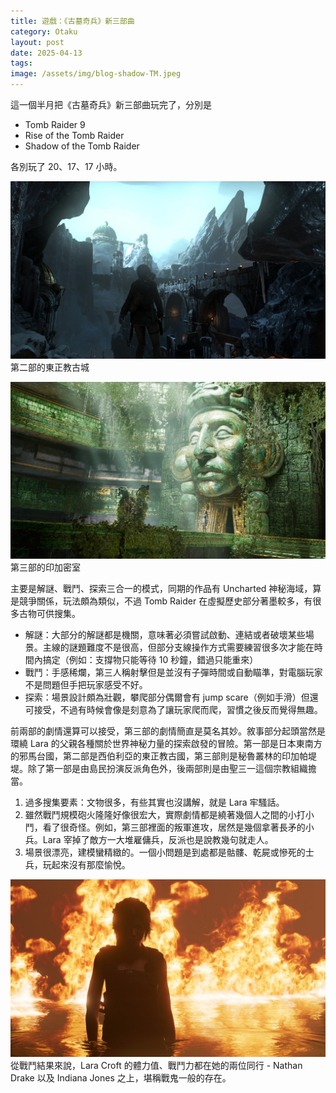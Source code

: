 ```yaml
---
title: 遊戲：《古墓奇兵》新三部曲
category: Otaku
layout: post
date: 2025-04-13
tags: 
image: /assets/img/blog-shadow-TM.jpeg
---
```

這一個半月把《古墓奇兵》新三部曲玩完了，分別是

- Tomb Raider 9
- Rise of the Tomb Raider
- Shadow of the Tomb Raider

各別玩了 20、17、17 小時。

![](/assets/img/blog-rise-TR.jpeg)
第二部的東正教古城

![](/assets/img/blog-shadow-TM.jpeg)
第三部的印加密室

主要是解謎、戰鬥、探索三合一的模式，同期的作品有 Uncharted 神秘海域，算是競爭關係，玩法頗為類似，不過 Tomb Raider 在虛擬歷史部分著墨較多，有很多古物可供搜集。

- 解謎：大部分的解謎都是機關，意味著必須嘗試啟動、連結或者破壞某些場景。主線的謎題難度不是很高，但部分支線操作方式需要練習很多次才能在時間內搞定（例如：支撐物只能等待 10 秒鐘，錯過只能重來）
- 戰鬥：手感稀爛，第三人稱射擊但是並沒有子彈時間或自動瞄準，對電腦玩家不是問題但手把玩家感受不好。
- 探索：場景設計頗為壯觀，攀爬部分偶爾會有 jump scare（例如手滑）但還可接受，不過有時候會像是刻意為了讓玩家爬而爬，習慣之後反而覺得無趣。

前兩部的劇情還算可以接受，第三部的劇情簡直是莫名其妙。敘事部分起頭當然是環繞 Lara 的父親各種關於世界神秘力量的探索啟發的冒險。第一部是日本東南方的邪馬台國，第二部是西伯利亞的東正教古國，第三部則是秘魯叢林的印加帕堤堤。除了第一部是由島民扮演反派角色外，後兩部則是由聖三一這個宗教組織擔當。

1. 過多搜集要素：文物很多，有些其實也沒講解，就是 Lara 牢騷話。
2. 雖然戰鬥規模砲火隆隆好像很宏大，實際劇情都是繞著幾個人之間的小打小鬥，看了很奇怪。例如，第三部裡面的叛軍進攻，居然是幾個拿著長矛的小兵。Lara 宰掉了敵方一大堆雇傭兵，反派也是說教幾句就走人。
3. 場景很漂亮，建模蠻精緻的。一個小問題是到處都是骷髏、乾屍或慘死的士兵，玩起來沒有那麼愉悅。

![](/assets/img/blog-lara-croft.jpeg)
從戰鬥結果來說，Lara Croft 的體力值、戰鬥力都在她的兩位同行 - Nathan Drake 以及 Indiana Jones 之上，堪稱戰鬼一般的存在。